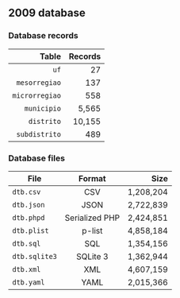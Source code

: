 ## 2009 database

### Database records

|          Table | Records |
| --------------:| -------:|
|           `uf` |      27 |
|  `mesorregiao` |     137 |
| `microrregiao` |     558 |
|    `municipio` |   5,565 |
|     `distrito` |  10,155 |
|  `subdistrito` |     489 |

### Database files

| File          | Format         |      Size |
| ------------- |:--------------:| ---------:|
| `dtb.csv`     | CSV            | 1,208,204 |
| `dtb.json`    | JSON           | 2,722,839 |
| `dtb.phpd`    | Serialized PHP | 2,424,851 |
| `dtb.plist`   | p-list         | 4,858,184 |
| `dtb.sql`     | SQL            | 1,354,156 |
| `dtb.sqlite3` | SQLite 3       | 1,362,944 |
| `dtb.xml`     | XML            | 4,607,159 |
| `dtb.yaml`    | YAML           | 2,015,366 |
